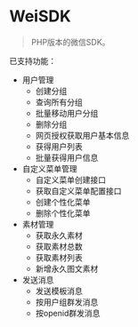 # WeiSDK

> PHP版本的微信SDK。

已支持功能：

+ 用户管理
    + 创建分组
    + 查询所有分组
    + 批量移动用户分组
    + 删除分组
    + 网页授权获取用户基本信息
    + 获得用户列表
    + 批量获得用户信息
+ 自定义菜单管理
    + 自定义菜单创建接口
    + 获取自定义菜单配置接口
    + 创建个性化菜单
    + 删除个性化菜单
+ 素材管理
    + 获取永久素材
    + 获取素材总数
    + 获取素材列表
    + 新增永久图文素材
+ 发送消息
    + 发送模板消息
    + 按用户组群发消息
    + 按openid群发消息
